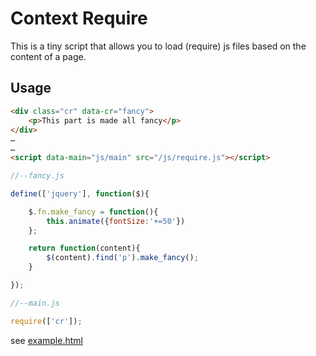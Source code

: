 Context Require
=====

This is a tiny script that allows you to load (require) js files based on the content of a page.

Usage
-----

```html
<div class="cr" data-cr="fancy">
	<p>This part is made all fancy</p>
</div>
…
…
<script data-main="js/main" src="/js/require.js"></script>
```

```js
//--fancy.js

define(['jquery'], function($){

	$.fn.make_fancy = function(){
		this.animate({fontSize:'+=50'})
	};

	return function(content){
		$(content).find('p').make_fancy();
	}

});

//--main.js

require(['cr']);

```

see [example.html](https://github.com/benfoxall/context-require/blob/master/example/example.html)
